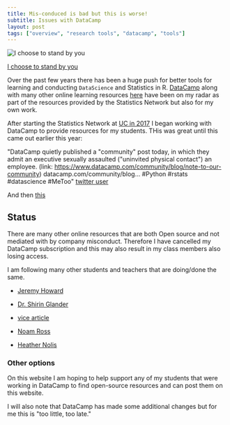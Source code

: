 ```yaml
---
title: Mis-conduced is bad but this is worse!
subtitle: Issues with DataCamp
layout: post
tags: ["overview", "research tools", "datacamp", "tools"]
---
```


![I choose to stand by you](https://twitter.com/kara_woo/status/1114229065509003264)

[I choose to stand by you](https://twitter.com/kara_woo/status/1114229065509003264)


Over the past few years there has been a huge push for better tools for learning and conducting `DataScience` and Statistics in R. [DataCamp](www.datacampcom) along with many other online learning resources [here](/general-statistics/) have been on my radar as part of the resources provided by the Statistics Network but also for my own work.

After starting the Statistics Network at [UC in 2017](https://www.canberra.edu.au/current-students/canberra-students/current-research-students/Welcome-brochure-S1-2019.pdf) I began working with DataCamp to provide resources for my students. THis was great until this came out earlier this year:

"DataCamp quietly published a "community" post today, in which they admit an executive sexually assaulted ("uninvited physical contact") an employee. (link: https://www.datacamp.com/community/blog/note-to-our-community) datacamp.com/community/blog… #Python #rstats #datascience #MeToo" [twitter user]("https://twitter.com/no_reply/status/1113923302915837958")

And then [this](https://www.buzzfeednews.com/article/daveyalba/datacamp-sexual-harassment-metoo-tech-startup)

## Status

There are many other online resources that are both Open source and not mediated with by company misconduct. Therefore I have cancelled my DataCamp subscription and this may also result in my class members also losing access.

I am following many other students and teachers that are doing/done the same.

- [Jeremy Howard](https://twitter.com/jeremyphoward/status/1114177335354253312?lang=en)

- [Dr. Shirin Glander](https://www.r-bloggers.com/before-you-take-my-datacamp-course-please-consider-this-info/)

- [vice article](https://www.vice.com/en_us/article/597p7z/datacamp-teachers-boycott-their-own-classes-following-sexual-misconduct-by-executive)

- [Noam Ross](https://noamross.github.io/datacamp-sexual-assault/)

- [Heather Nolis](https://medium.com/@heathernolis/on-datacamp-aafd82f94e60)

### Other options

On this website I am hoping to help support any of my students that were working in DataCamp to find open-source resources and can post them on this website.

I will also note that DataCamp has made some additional changes but for me this is "too little, too late."
